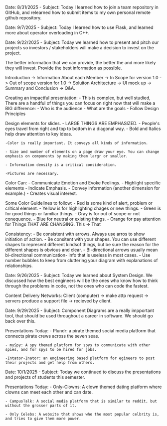 Date: 8/31/2025 - Subject: Today I learned how to join a team repository in GitHub, and relearned how to submit items to my own personal remote github repository.

Date: 9/7/2025 - Subject: Today I learned how to use Flask, and learned more about operator overloading in C++.

Date: 9/22/2025 - Subject: Today we learned how to present and pitch our projects so investors / stakeholders will make a decision to invest on the project.

The better information that we can provide, the better the and more likely they will invest. Provide the best information as possible. 

Introduction -> Information About each Member -> In Scope for version 1.0 -> Out of scope version for 1.0 -> Soluiton Architecture -> UI mock up -> Summary and Conclusion -> Q&A.

Creating an impactful presentation:
    - This is complex, but well studied, There are a handful of things you can focus on right now that will make a BIG difference:
        - Who is the audience
        - What are the goals
        - Follow Design Principles

Design elements for slides.
    - LARGE THINGS ARE EMPHASIZED.
    - People's eyes travel from right and top to bottom in a diagonal way.
    - Bold and Italics help draw attention to key ideas.

    -Color is really important. It conveys all kinds of information.

    - Size and number of elements on a page draw your eye. You can change emphasis on components by making them largr or smaller.

    - Information density is a critical consideration. 

    -Pictures are necessary.

Color Can:
    - Communicate Emotion and Evoke Feelings.
    - Highlight specific elements
    - Indicate Emphasis.
    - Convey information (another dimension for example.)
    - Creates visual interest.

Some Color Guidelines to follow:
    - Red is some kind of alert, problem or critical element.
    - Yellow is for highlighting chages or new things.
    - Green is for good things or familiar things.
    - Gray is for out of scope or not conequence.
    - Blue for neutral or existing things.
    - Orange for pay attention for Things THAT ARE CHANGING.
    This -> That

Consistency:
    - Be consistent with arrows. Always use arros to show initiation of action.
    - Be consitent with your shapes. You can use different shapes to represent different kindsof things, but be sure the reason for the different shapes is obvious and clear.
    - Bi-directional arrows usually mean bi-directional communication- info that is useless in most cases.
    - Use number bubbles to keep from cluttering your diagram with explanations of relationships.

Date: 9/26/2025 - Subject: Today we learned about System Design. We discussed how the best engineers will be the ones who know how to think through the problems in code, not the ones who can code the fastest. 

Content Delivery Networks: Client (computer) -> make attp request -> servers produce a support file -> recieved by client.

Date: 9/29/2025 - Subject: Component Diagrams are a really impportant tool, that should be used throughout a career in software. We should go back over this. 

Presentations Today:
    - Plundr: a pirate themed social media platform that connects pirate crews across the seven seas.

    - mySpy: A spy themed platform for spys to communicate with other spies, and for spys to be hired for jobs.

    -Intator-Inator: an engineering based platform for egineers to post their projects and get help from others.

Date: 10/1/2025 - Subject: Today we continued to discuss the presentations and projects of students this semester. 

Presentations Today:
    - Only-Clowns: A clown themed dating platform where clowns can meet each other and can date.

    - CampusTalk: A social media platform that is similar to reddit, but without the grosser parts of it.

    - Only Celebs: A website that shows who the most popular celbrity is, and tries to give them more power.

    